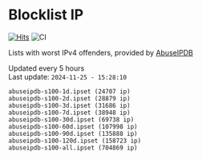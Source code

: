 # Blocklist IP

[![Hits](https://hits.seeyoufarm.com/api/count/incr/badge.svg?url=https%3A%2F%2Fgithub.com%2Fborestad%2Fblocklist-ip%2F&count_bg=%2379C83D&title_bg=%23555555&icon=&icon_color=%23E7E7E7&title=hits&edge_flat=false)](https://hits.seeyoufarm.com)  ![CI](https://img.shields.io/github/workflow/status/borestad/blocklist-ip/CI?style=flat-square)

Lists with worst IPv4 offenders, provided by [AbuseIPDB](https://www.abuseipdb.com/)

<!-- FOOTER-PLACEHOLDER -->
Updated every 5 hours<br>
Last update: `2024-11-25 - 15:28:10`
```
abuseipdb-s100-1d.ipset (24707 ip)
abuseipdb-s100-2d.ipset (28879 ip)
abuseipdb-s100-3d.ipset (31686 ip)
abuseipdb-s100-7d.ipset (38948 ip)
abuseipdb-s100-30d.ipset (69738 ip)
abuseipdb-s100-60d.ipset (107998 ip)
abuseipdb-s100-90d.ipset (135888 ip)
abuseipdb-s100-120d.ipset (158723 ip)
abuseipdb-s100-all.ipset (704869 ip)
```
